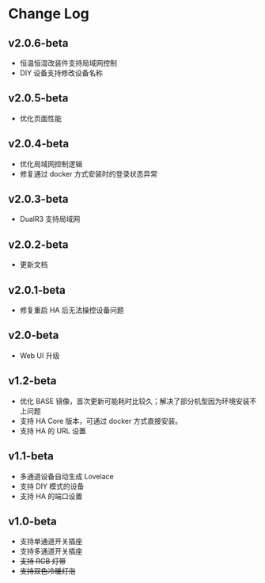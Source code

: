 # Change Log

## v2.0.6-beta

-   恒温恒湿改装件支持局域网控制
-   DIY 设备支持修改设备名称

## v2.0.5-beta

-   优化页面性能

## v2.0.4-beta

-   优化局域网控制逻辑
-   修复通过 docker 方式安装时的登录状态异常

## v2.0.3-beta

-   DualR3 支持局域网

## v2.0.2-beta

-   更新文档

## v2.0.1-beta

-   修复重启 HA 后无法操控设备问题

## v2.0-beta

-   Web UI 升级

## v1.2-beta

-   优化 BASE 镜像，首次更新可能耗时比较久；解决了部分机型因为环境安装不上问题
-   支持 HA Core 版本，可通过 docker 方式直接安装。
-   支持 HA 的 URL 设置

## v1.1-beta

-   多通道设备自动生成 Lovelace
-   支持 DIY 模式的设备
-   支持 HA 的端口设置

## v1.0-beta

-   支持单通道开关插座
-   支持多通道开关插座
-   ~~支持 RGB 灯带~~
-   ~~支持双色冷暖灯泡~~
